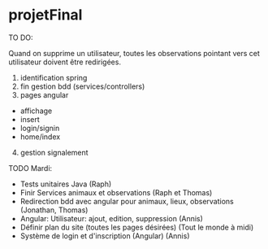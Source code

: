 # projetFinal

TO DO:

Quand on supprime un utilisateur, toutes les observations pointant vers cet utilisateur doivent être redirigées.

1) identification spring
2) fin gestion bdd (services/controllers)
3) pages angular 
  * affichage
  * insert
  * login/signin
  * home/index
  
4) gestion signalement

TODO Mardi:
- Tests unitaires Java (Raph)
- Finir Services animaux et observations (Raph et Thomas)
- Redirection bdd avec angular pour animaux, lieux, observations (Jonathan, Thomas)
- Angular: Utilisateur: ajout, edition, suppression (Annis)
- Définir plan du site (toutes les pages désirées) (Tout le monde à midi)
- Système de login et d'inscription (Angular) (Annis)


